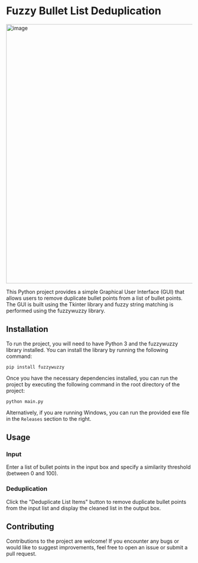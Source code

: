 # Fuzzy Bullet List Deduplication
<img src="https://user-images.githubusercontent.com/106132469/222927852-2769f8f7-63b3-4236-a436-dd2ddb9e6528.png" alt="image" width="700">

This Python project provides a simple Graphical User Interface (GUI) that allows users to remove duplicate bullet points from a list of bullet points. The GUI is built using the Tkinter library and fuzzy string matching is performed using the fuzzywuzzy library.

## Installation

To run the project, you will need to have Python 3 and the fuzzywuzzy library installed. You can install the library by running the following command:

```pip install fuzzywuzzy```

Once you have the necessary dependencies installed, you can run the project by executing the following command in the root directory of the project:

```python main.py```

Alternatively, if you are running Windows, you can run the provided exe file in the `Releases` section to the right.

## Usage

### Input
Enter a list of bullet points in the input box and specify a similarity threshold (between 0 and 100). 

### Deduplication
Click the "Deduplicate List Items" button to remove duplicate bullet points from the input list and display the cleaned list in the output box.

## Contributing

Contributions to the project are welcome! If you encounter any bugs or would like to suggest improvements, feel free to open an issue or submit a pull request.

